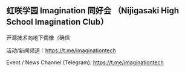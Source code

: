 ## 虹咲学园 Imagination 同好会 （Nijigasaki High School Imagination Club）

开源技术向地下偶像（确信

活动/新闻频道：https://t.me/imaginationtech

Event / News Channel (Telegram): https://t.me/imaginationtech

